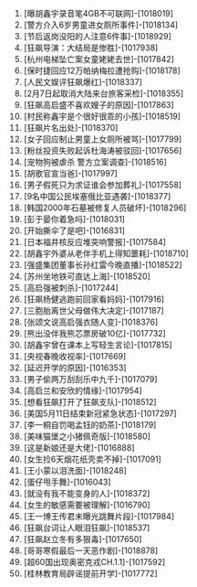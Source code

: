 
1. [曝胡鑫宇录音笔4GB不可联网]-[1018019]
1. [警方介入6岁男童进女厕所事件]-[1018134]
1. [节后返岗没阳的人注意6件事]-[1018929]
1. [狂飙导演：大结局是惨胜]-[1017938]
1. [杭州电梯坠亡案女童姥姥去世]-[1017842]
1. [保时捷回应12万帕纳梅拉遭抢购]-[1018178]
1. [人民文娱评狂飙爆红]-[1018337]
1. [2月7日起取消大陆来台旅客采检]-[1018355]
1. [狂飙高启盛不喜欢嫂子的原因]-[1017863]
1. [村民称鑫宇是个很好很乖的小孩]-[1018519]
1. [狂飙片名出处]-[1018370]
1. [女子回应制止男童上女厕所被骂]-[1017799]
1. [粉丝投资失败起诉杜海涛被驳回]-[1017656]
1. [宠物狗被虐杀 警方立案调查]-[1018516]
1. [胡歌官宣当爸]-[1017997]
1. [男子假死只为求证谁会参加葬礼]-[1017558]
1. [9名中国公民埃塞俄比亚遇袭]-[1018377]
1. [韩国2000年石墓被修复人员破坏]-[1018296]
1. [彭于晏你着急吗]-[1018031]
1. [开始撕伞了是吧]-[1016831]
1. [日本福井核反应堆突响警报]-[1017584]
1. [胡鑫宇外婆从老伴手机上得知噩耗]-[1018710]
1. [强盛集团董事长孙红雷今晚直播]-[1018522]
1. [苏州坐地铁可直达上海]-[1018520]
1. [高启强被刺杀]-[1017244]
1. [狂飙杨健逃跑前回家看妈妈]-[1017916]
1. [三胞胎离世父母做伟大决定]-[1017187]
1. [张颂文说高启强衣随人变]-[1018376]
1. [熊出没伴我熊芯票房破10亿]-[1017732]
1. [胡鑫宇曾在课本上写轻生言论]-[1017815]
1. [央视春晚收视率]-[1017669]
1. [延迟开学的原因]-[1016353]
1. [男子偷两万刮刮乐中九千]-[1017079]
1. [高启兰和安欣的情缘]-[1017954]
1. [想看狂飙打开了狂飙支队]-[1018512]
1. [美国5月11日结束新冠紧急状态]-[1017297]
1. [李一桐自罚喝孟钰的奶茶]-[1018179]
1. [美味猫堡之小猪佩奇版]-[1018580]
1. [这是新娘还是大佬]-[1016888]
1. [女生捡6天烟花纸壳卖不掉]-[1017091]
1. [王小蒙以泪洗面]-[1018248]
1. [蛋仔甩手舞]-[1016043]
1. [就没有我不能变身的人]-[1018372]
1. [女生的敏感需要被理解]-[1016790]
1. [王一博王传君未曝光跳舞片段]-[1017984]
1. [狂飙台词让人眼泪狂飙]-[1018537]
1. [狂飙赵立冬有多狠毒]-[1017650]
1. [哥哥寒假最后一天恶作剧]-[1018878]
1. [超60国出现奥密克戎CH.1.1]-[1017592]
1. [桂林教育局辟谣提前开学]-[1017772]